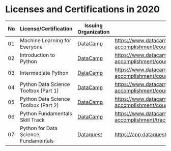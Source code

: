 # Licenses and Certifications in 2020

|	No | License/Certification | Issuing Organization | Credential URL | Done | 
|	-- | ---------------------	| -------------------- | -------------- | ---- | 
|	01 | Machine Learning for Everyone	| [DataCamp](https://www.datacamp.com/) | https://www.datacamp.com/statement-of-accomplishment/course/e7db536b527d264f66c9d4fac98458b8e149543e | ✔️ | 
|	02 | Introduction to Python	| [DataCamp](https://www.datacamp.com/) | https://www.datacamp.com/statement-of-accomplishment/course/35f106207201ea3a20c8c93d4f4aaca2b92e5d96 | ✔️ | 
|	03 | Intermediate Python	| [DataCamp](https://www.datacamp.com/) | https://www.datacamp.com/statement-of-accomplishment/course/c443d397010f1e2dc8f4e73c5af35207e87f4ccb | ✔️ | 
|	04 | Python Data Science Toolbox (Part 1)	| [DataCamp](https://www.datacamp.com/) | https://www.datacamp.com/statement-of-accomplishment/course/f2af37462b675e2aa559e1d30be27a88fb0f32b1 | ✔️ | 
|	05 | Python Data Science Toolbox (Part 2)	| [DataCamp](https://www.datacamp.com/) | https://www.datacamp.com/statement-of-accomplishment/course/38640312e5244a6d1144b9d641bf79f5584b6a43 | ✔️ | 
|	06 | Python Fundamentals Skill Track | [DataCamp](https://www.datacamp.com/) | https://www.datacamp.com/statement-of-accomplishment/track/a2bdbdd0422c54f423402c8ecc6d82fb9e822aab | ✔️ | 
|	07 | Python for Data Science: Fundamentals | [Dataquest](https://www.dataquest.io/) | https://app.dataquest.io/view_cert/JJ2X88JPKV9X175JS9WA/ | ✔️ | 
